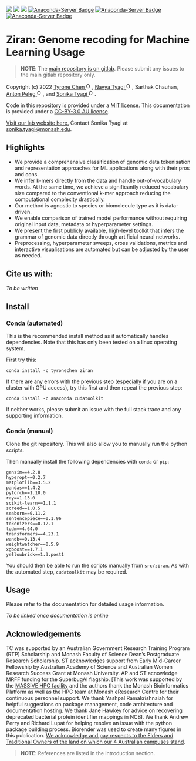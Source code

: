<!-- [![](https://flat.badgen.net/badge/DOI/10.5281%2Fzenodo.4562010/green?scale=1.5)](https://doi.org/10.5281/zenodo.4562010) -->
<!-- [![](https://flat.badgen.net/docker/size/tyronechen/multiomics/1.0.0/amd64?scale=1.5&color=black)](https://hub.docker.com/repository/docker/tyronechen/multiomics) -->
[![](https://flat.badgen.net/badge/license/MIT/cyan?scale=1.5)](https://opensource.org/licenses/MIT)
[![](https://flat.badgen.net/badge/icon/gitlab?icon=gitlab&label&color=orange&scale=1.5)](https://gitlab.com/tyagilab/ziran)
[![](https://flat.badgen.net/badge/icon/@tyagilab?icon=twitter&label&scale=1.5)](https://twitter.com/tyagilab)
[![Anaconda-Server Badge](https://anaconda.org/tyronechen/ziran/badges/version.svg)](https://anaconda.org/tyronechen/ziran)
[![Anaconda-Server Badge](https://anaconda.org/tyronechen/ziran/badges/platforms.svg)](https://anaconda.org/tyronechen/ziran)
[![Anaconda-Server Badge](https://anaconda.org/tyronechen/ziran/badges/downloads.svg)](https://anaconda.org/tyronechen/ziran)

# Ziran: Genome recoding for Machine Learning Usage

> **NOTE**: The [main repository is on gitlab](https://gitlab.com/tyagilab/ziran). Please submit any issues to the main gitlab repository only.

Copyright (c) 2022 <a href="https://orcid.org/0000-0002-9207-0385">Tyrone Chen <img alt="ORCID logo" src="https://info.orcid.org/wp-content/uploads/2019/11/orcid_16x16.png" width="16" height="16" /></a>, <a href="https://orcid.org/0000-0002-8797-3168">Navya Tyagi <img alt="ORCID logo" src="https://info.orcid.org/wp-content/uploads/2019/11/orcid_16x16.png" width="16" height="16" /></a>, Sarthak Chauhan, <a href="https://orcid.org/0000-0002-2296-2126">Anton Peleg <img alt="ORCID logo" src="https://info.orcid.org/wp-content/uploads/2019/11/orcid_16x16.png" width="16" height="16" /></a>, and <a href="https://orcid.org/0000-0003-0181-6258">Sonika Tyagi <img alt="ORCID logo" src="https://info.orcid.org/wp-content/uploads/2019/11/orcid_16x16.png" width="16" height="16" /></a>.

Code in this repository is provided under a [MIT license](https://opensource.org/licenses/MIT). This documentation is provided under a [CC-BY-3.0 AU license](https://creativecommons.org/licenses/by/3.0/au/).

[Visit our lab website here.](https://bioinformaticslab.erc.monash.edu/) Contact Sonika Tyagi at [sonika.tyagi@monash.edu](mailto:sonika.tyagi@monash.edu).

## Highlights

- We provide a comprehensive classification of genomic data tokenisation and representation approaches for ML applications along with their pros and cons.
- We infer k-mers directly from the data and handle out-of-vocabulary words. At the same time, we achieve a significantly reduced vocabulary size compared to the conventional k-mer approach reducing the computational complexity drastically.
- Our method is agnostic to species or biomolecule type as it is data-driven.
- We enable comparison of trained model performance without requiring original input data, metadata or hyperparameter settings.
- We present the first publicly available, high-level toolkit that infers the grammar of genomic data directly through artificial neural networks.
- Preprocessing, hyperparameter sweeps, cross validations, metrics and interactive visualisations are automated but can be adjusted by the user as needed.

## Cite us with:

*To be written*

## Install

### Conda (automated)

This is the recommended install method as it automatically handles dependencies. Note that this has only been tested on a linux operating system.

First try this:

```
conda install -c tyronechen ziran
```

If there are any errors with the previous step (especially if you are on a cluster with GPU access), try this first and then repeat the previous step:

```
conda install -c anaconda cudatoolkit
```

If neither works, please submit an issue with the full stack trace and any supporting information.

### Conda (manual)

Clone the git repository. This will also allow you to manually run the python scripts.

Then manually install the following dependencies with ``conda`` or ``pip``:

```
gensim==4.2.0
hyperopt==0.2.7
matplotlib==3.5.2
pandas==1.4.2
pytorch==1.10.0
ray==1.13.0
scikit-learn==1.1.1
screed==1.0.5
seaborn==0.11.2
sentencepiece==0.1.96
tokenizers==0.12.1
tqdm==4.64.0
transformers==4.23.1
wandb==0.13.4
weightwatcher==0.5.9
xgboost==1.7.1
yellowbrick==1.3.post1
```

You should then be able to run the scripts manually from ``src/ziran``. As with the automated step, ``cudatoolkit`` may be required.

## Usage

Please refer to the documentation for detailed usage information.

*To be linked once documentation is online*

## Acknowledgements

TC was supported by an Australian Government Research Training Program (RTP) Scholarship and Monash Faculty of Science Dean’s Postgraduate Research Scholarship. ST acknowledges support from Early Mid-Career Fellowship by Australian Academy of Science and Australian Women Research Success Grant at Monash University. AP and ST acnowledge MRFF funding for the SuperbugAI flagship. [This work was supported by the [MASSIVE HPC facility](www.massive.org.au) and the authors thank the Monash Bioinformatics Platform as well as the HPC team at Monash eResearch Centre for their continuous personnel support. We thank Yashpal Ramakrishnaiah for helpful suggestions on package management, code architecture and documentation hosting. We thank Jane Hawkey for advice on recovering deprecated bacterial protein identifier mappings in NCBI. We thank Andrew Perry and Richard Lupat for helping resolve an issue with the python package building process. Biorender was used to create many figures in this publication. [We acknowledge and pay respects to the Elders and Traditional Owners of the land on which our 4 Australian campuses stand](https://www.monash.edu/indigenous-australians/about-us/recognising-traditional-owners).

> **NOTE**: References are listed in the introduction section.
